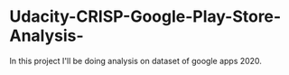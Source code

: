 # Udacity-CRISP-Google-Play-Store-Analysis-
In this project I'll be doing analysis on dataset of google apps 2020. 
